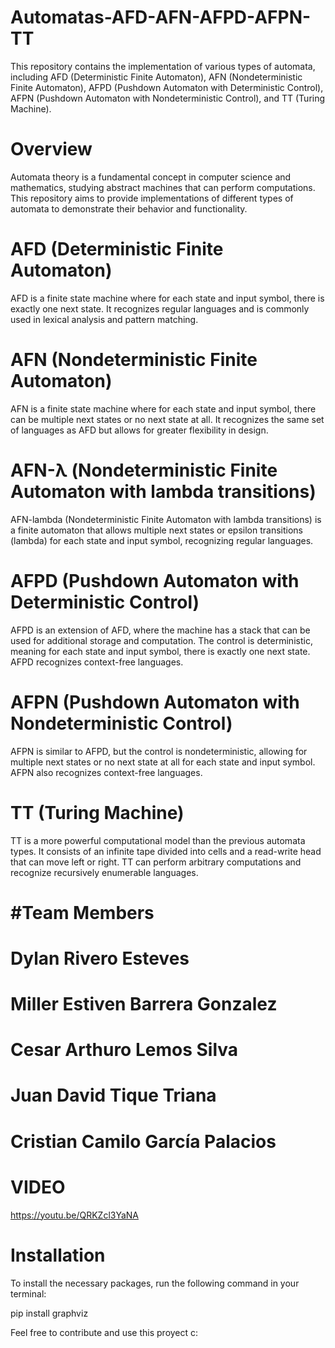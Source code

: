 # Automatas-AFD-AFN-AFPD-AFPN-TT
This repository contains the implementation of various types of automata, including AFD (Deterministic Finite Automaton), AFN (Nondeterministic Finite Automaton), AFPD (Pushdown Automaton with Deterministic Control), AFPN (Pushdown Automaton with Nondeterministic Control), and TT (Turing Machine).

# Overview
Automata theory is a fundamental concept in computer science and mathematics, studying abstract machines that can perform computations. This repository aims to provide implementations of different types of automata to demonstrate their behavior and functionality.

# AFD (Deterministic Finite Automaton)
AFD is a finite state machine where for each state and input symbol, there is exactly one next state. It recognizes regular languages and is commonly used in lexical analysis and pattern matching.

# AFN (Nondeterministic Finite Automaton)
AFN is a finite state machine where for each state and input symbol, there can be multiple next states or no next state at all. It recognizes the same set of languages as AFD but allows for greater flexibility in design.

# AFN-λ (Nondeterministic Finite Automaton with lambda transitions)
AFN-lambda (Nondeterministic Finite Automaton with lambda transitions) is a finite automaton that allows multiple next states or epsilon transitions (lambda) for each state and input symbol, recognizing regular languages.

# AFPD (Pushdown Automaton with Deterministic Control)
AFPD is an extension of AFD, where the machine has a stack that can be used for additional storage and computation. The control is deterministic, meaning for each state and input symbol, there is exactly one next state. AFPD recognizes context-free languages.

# AFPN (Pushdown Automaton with Nondeterministic Control)
AFPN is similar to AFPD, but the control is nondeterministic, allowing for multiple next states or no next state at all for each state and input symbol. AFPN also recognizes context-free languages.

# TT (Turing Machine)
TT is a more powerful computational model than the previous automata types. It consists of an infinite tape divided into cells and a read-write head that can move left or right. TT can perform arbitrary computations and recognize recursively enumerable languages.

# #Team Members
# Dylan Rivero Esteves
# Miller Estiven Barrera Gonzalez
# Cesar Arthuro Lemos Silva
# Juan David Tique Triana
# Cristian Camilo García Palacios
# VIDEO
https://youtu.be/QRKZcl3YaNA
# Installation
To install the necessary packages, run the following command in your terminal:

pip install graphviz

Feel free to contribute and use this proyect c:

